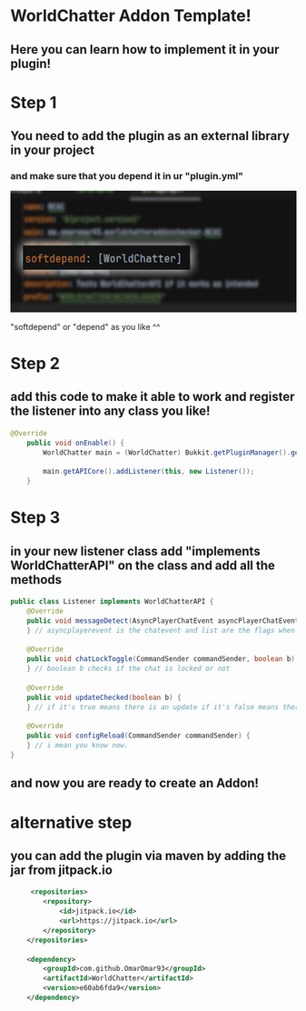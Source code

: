 # WorldChatter Addon Template!
## Here you can learn how to implement it in your plugin!

# Step 1
## You need to add the plugin as an external library in your project
### and make sure that you depend it in ur **"plugin.yml"**
![pluginyml.png](pluginyml.png)

"softdepend" or "depend" as you like ^^

# Step 2
## add this code to make it able to work and register the listener into any class you like!
```java
@Override
    public void onEnable() {
        WorldChatter main = (WorldChatter) Bukkit.getPluginManager().getPlugin("WorldChatter");

        main.getAPICore().addListener(this, new Listener());
    }
```
# Step 3
## in your new listener class add "implements WorldChatterAPI" on the class and add all the methods
```java
public class Listener implements WorldChatterAPI {
    @Override
    public void messageDetect(AsyncPlayerChatEvent asyncPlayerChatEvent, List<String> list) {
    } // asyncplayerevent is the chatevent and list are the flags when detected

    @Override
    public void chatLockToggle(CommandSender commandSender, boolean b) {
    } // boolean b checks if the chat is locked or not

    @Override
    public void updateChecked(boolean b) {
    } // if it's true means there is an update if it's false means there is not

    @Override
    public void configReload(CommandSender commandSender) {
    } // i mean you know now.
}
```

## and now you are ready to create an Addon!

# alternative step
## you can add the plugin via maven by adding the jar from jitpack.io
```xml
     <repositories>
		<repository>
		    <id>jitpack.io</id>
		    <url>https://jitpack.io</url>
		</repository>
	</repositories>

	<dependency>
	    <groupId>com.github.OmarOmar93</groupId>
	    <artifactId>WorldChatter</artifactId>
	    <version>e60ab6fda9</version>
	</dependency>
```
